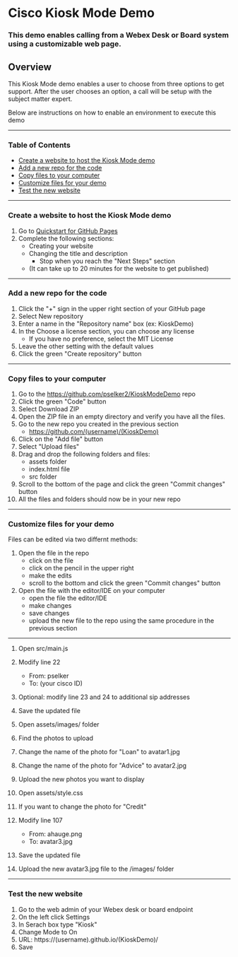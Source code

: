 # Cisco Kiosk Mode Demo
### This demo enables calling from a Webex Desk or Board system using a customizable web page.

## **Overview**

This Kiosk Mode demo enables a user to choose from three options to get support.  After the user chooses an option, a call will be setup with the subject matter expert.

Below are instructions on how to enable an environment to execute this demo

---

### **Table of Contents**

- [Create a website to host the Kiosk Mode demo](https://github.com/pselker2/KioskModeDemo/#Create-a-website-to-host-the-Kiosk-Mode-demo)
- [Add a new repo for the code](https://github.com/pselker2/KioskModeDemo/#Add-a-new-repo-for-the-code)
- [Copy files to your computer](https://github.com/pselker2/KioskModeDemo/#Copy-files-to-your-computer)
- [Customize files for your demo](https://github.com/pselker2/KioskModeDemo/#Customize-files-for-your-demo)
- [Test the new website](https://github.com/pselker2/KioskModeDemo/#Test-the-new-website)

---

### **Create a website to host the Kiosk Mode demo**

1. Go to [Quickstart for GitHub Pages](https://docs.github.com/en/pages/quickstart)  
2. Complete the following sections:
    - Creating your website
    - Changing the title and description
        - Stop when you reach the "Next Steps" section
    - (It can take up to 20 minutes for the website to get published)
    
---

### **Add a new repo for the code**

1. Click the "+" sign in the upper right section of your GitHub page 
2. Select New repository 
3. Enter a name in the "Repository name" box (ex: KioskDemo)
4. In the Choose a license section, you can choose any license
    - If you have no preference, select the MIT License
5. Leave the other setting with the default values
6. Click the green "Create repository" button
        
---

### **Copy files to your computer**

1. Go to the https://github.com/pselker2/KioskModeDemo repo
2. Click the green "Code" button
3. Select Download ZIP
4. Open the ZIP file in an empty directory and verify you have all the files.
5. Go to the new repo you created in the previous section
    - https://github.com/(username)/(KioskDemo)
6. Click on the "Add file" button
7. Select "Upload files"
8. Drag and drop the following folders and files:
    - assets folder
    - index.html file
    - src folder
9. Scroll to the bottom of the page and click the green "Commit changes" button
10.  All the files and folders should now be in your new repo

---

### **Customize files for your demo**

Files can be edited via two differnt methods:
1. Open the file in the repo
    - click on the file
    - click on the pencil in the upper right
    - make the edits 
    - scroll to the bottom and click the green "Commit changes" button
2. Open the file with the editor/IDE on your computer
    - open the file the editor/IDE
    - make changes
    - save changes
    - upload the new file to the repo using the same procedure in the previous section

---

1. Open src/main.js
2. Modify line 22
    - From:  pselker
    - To:    (your cisco ID)
3. Optional:  modify line 23 and 24 to additional sip addresses
4. Save the updated file

5. Open assets/images/ folder
6. Find the photos to upload
7. Change the name of the photo for "Loan" to avatar1.jpg
8. Change the name of the photo for "Advice" to avatar2.jpg
9. Upload the new photos you want to display

10. Open assets/style.css
11. If you want to change the photo for "Credit"
12. Modify line 107
    - From:  ahauge.png
    - To:    avatar3.jpg
13. Save the updated file
14. Upload the new avatar3.jpg file to the /images/ folder

---

### **Test the new website**

1. Go to the web admin of your Webex desk or board endpoint
2. On the left click Settings
3. In Serach box type "Kiosk"
4. Change Mode to On
5. URL:  https://(username).github.io/(KioskDemo)/
6. Save
